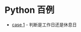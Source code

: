 # Python 百例

+ [case 1](https://github.com/cnwutianhao/python-case/tree/main/case%201) - 判断是工作日还是休息日
